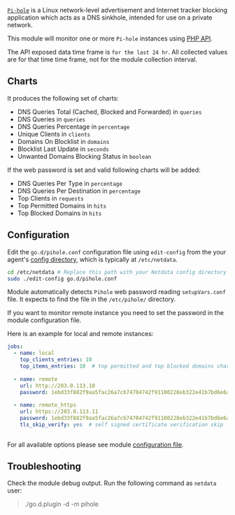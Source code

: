 

[`Pi-hole`](https://pi-hole.net) is a Linux network-level advertisement and Internet tracker blocking application which acts as a DNS sinkhole, intended for use on a private network.

This module will monitor one or more `Pi-hole` instances using [PHP API](https://github.com/pi-hole/AdminLTE).

The API exposed data time frame is `for the last 24 hr`. All collected values are for that time time frame, not for the module collection interval.

## Charts 

It produces the following set of charts:

-   DNS Queries Total (Cached, Blocked and Forwarded) in `queries`
-   DNS Queries in `queries`
-   DNS Queries Percentage in `percentage`  
-   Unique Clients in `clients`
-   Domains On Blocklist in `domains`
-   Blocklist Last Update in `seconds`
-   Unwanted Domains Blocking Status in `boolean`
 
If the web password is set and valid following charts will be added:

-   DNS Queries Per Type in `percentage`
-   DNS Queries Per Destination in `percentage`
-   Top Clients in `requests`
-   Top Permitted Domains in `hits`
-   Top Blocked Domains in `hits`

## Configuration

Edit the `go.d/pihole.conf` configuration file using `edit-config` from the your agent's [config
directory](/docs/step-by-step/step-04#find-your-netdataconf-file), which is typically at `/etc/netdata`.

```bash
cd /etc/netdata # Replace this path with your Netdata config directory
sudo ./edit-config go.d/pihole.conf
```

Module automatically detects `Pihole` web password reading `setupVars.conf` file. It expects to find the file in the `/etc/pihole/` directory.

If you want to monitor remote instance you need to set the password in the module configuration file. 

Here is an example for local and remote instances:

```yaml
jobs:
  - name: local
    top_clients_entries: 10
    top_items_entries: 10  # top permitted and top blocked domains charts
    
  - name: remote
    url: http://203.0.113.10
    password: 1ebd33f882f9aa5fac26a7cb74704742f91100228eb322e41b7bd6e6aeb8f74b
    
  - name: remote_https
    url: https://203.0.113.11
    password: 1ebd33f882f9aa5fac26a7cb74704742f91100228eb322e41b7bd6e6aeb8f74b
    tls_skip_verify: yes  # self signed certificate verification skip
    
```

For all available options please see module [configuration file](https://github.com/netdata/go.d.plugin/blob/master/config/go.d/pihole.conf).

## Troubleshooting

Check the module debug output. Run the following command as `netdata` user:

> ./go.d.plugin -d -m pihole
